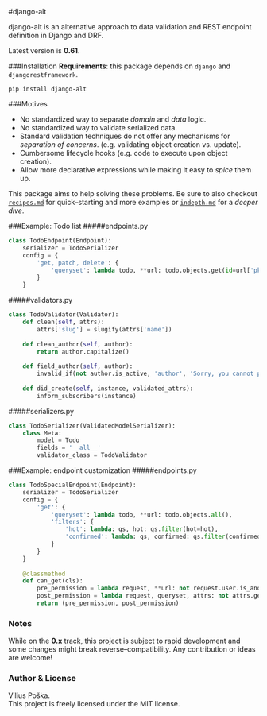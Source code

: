 #django-alt

django-alt is an alternative approach to data validation and 
REST endpoint definition in Django and DRF.

Latest version is **0.61**.

###Installation
**Requirements**: this package depends on `django` and `djangorestframework`.
```
pip install django-alt
```

###Motives
- No standardized way to separate *domain* and *data* logic.
- No standardized way to validate serialized data.
- Standard validation techniques do not offer any mechanisms for *separation of concerns*. 
(e.g. validating object creation vs. update).
- Cumbersome lifecycle hooks (e.g. code to execute upon object creation).
- Allow more declarative expressions while making it easy to *spice* them up.

This package aims to help solving these problems. Be sure to also 
checkout [`recipes.md`](https://github.com/poskadesign/django-alt/blob/master/recipes.md) 
for quick&ndash;starting and more examples
or [`indepth.md`](https://github.com/poskadesign/django-alt/blob/master/docs/indepth.md)
for a *deeper dive*.

###Example: Todo list 
#####endpoints.py
```python
class TodoEndpoint(Endpoint):
    serializer = TodoSerializer
    config = {
        'get, patch, delete': {
            'queryset': lambda todo, **url: todo.objects.get(id=url['pk'])
        }
    }
```
#####validators.py
```python
class TodoValidator(Validator):
    def clean(self, attrs):
        attrs['slug'] = slugify(attrs['name'])
        
    def clean_author(self, author):
        return author.capitalize()
        
    def field_author(self, author):
        invalid_if(not author.is_active, 'author', 'Sorry, you cannot post')
            
    def did_create(self, instance, validated_attrs):
        inform_subscribers(instance)
```

#####serializers.py
```python
class TodoSerializer(ValidatedModelSerializer):
    class Meta:
        model = Todo
        fields = '__all__'
        validator_class = TodoValidator
```

###Example: endpoint customization
#####endpoints.py
```python
class TodoSpecialEndpoint(Endpoint):
    serializer = TodoSerializer
    config = {
        'get': {
            'queryset': lambda todo, **url: todo.objects.all(),
            'filters': {
                'hot': lambda: qs, hot: qs.filter(hot=hot),
                'confirmed': lambda: qs, confirmed: qs.filter(confirmed=confirmed)
            }
        }
    }
    
    @classmethod
    def can_get(cls):
        pre_permission = lambda request, **url: not request.user.is_anonymous
        post_permission = lambda request, queryset, attrs: not attrs.get('confirmed', False)
        return (pre_permission, post_permission)
```

### Notes
While on the **0.x** track, this project is subject to rapid
development and some changes might break reverse&ndash;compatibility.
Any contribution or ideas are welcome!

### Author & License
Vilius Poška.  
This project is freely licensed under the MIT license.  
